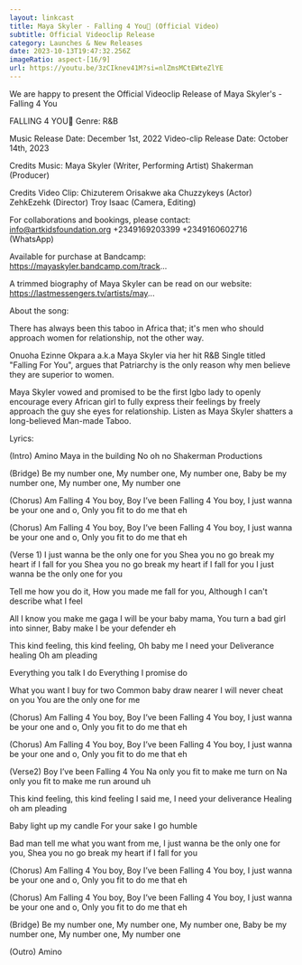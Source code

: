 ```yaml
---
layout: linkcast
title: Maya Skyler - Falling 4 You💖 (Official Video)
subtitle: Official Videoclip Release
category: Launches & New Releases
date: 2023-10-13T19:47:32.256Z
imageRatio: aspect-[16/9]
url: https://youtu.be/3zCIknev41M?si=nlZmsMCtEWteZlYE
---
```

We are happy to present the Official Videoclip Release of Maya Skyler's - Falling 4 You

FALLING 4 YOU💖
Genre: R&B

Music Release Date: December 1st, 2022
Video-clip Release Date: October 14th, 2023

Credits Music:
Maya Skyler (Writer, Performing Artist)
Shakerman (Producer)

Credits Video Clip:
Chizuterem Orisakwe aka Chuzzykeys (Actor)
ZehkEzehk (Director)
Troy Isaac (Camera, Editing)

For collaborations and bookings, please contact:
info@artkidsfoundation.org
+2349169203399
+2349160602716 (WhatsApp)

Available for purchase at Bandcamp:
https://mayaskyler.bandcamp.com/track...

A trimmed biography of Maya Skyler can be read on our website:
https://lastmessengers.tv/artists/may...

About the song:

There has always been this taboo in Africa that; it's men who should approach women for relationship, not the other way.

Onuoha Ezinne Okpara a.k.a Maya Skyler via her hit R&B Single titled "Falling For You", argues that Patriarchy is the only reason why men believe they are superior to women.

Maya Skyler vowed and promised to be the first Igbo lady to openly encourage every African girl to fully express their feelings by freely approach the guy she eyes for relationship.
Listen as Maya Skyler shatters a long-believed Man-made Taboo.

Lyrics:

(Intro)
Amino
Maya in the building
No oh no
Shakerman Productions

(Bridge)
Be my number one,
My number one,
My number one,
Baby be my number one,
My number one,
My number one

(Chorus)
Am Falling 4 You boy,
Boy I’ve been Falling 4 You boy,
I just wanna be your one and o,
Only you fit to do me that eh

(Chorus)
Am Falling 4 You boy,
Boy I’ve been Falling 4 You boy,
I just wanna be your one and o,
Only you fit to do me that eh

(Verse 1)
I just wanna be the only one for you
Shea you no go break my heart if I fall for you
Shea you no go break my heart if I fall for you
I just wanna be the only one for you

Tell me how you do it,
How you made me fall for you,
Although I can't describe what I feel

All I know you make me gaga
I will be your baby mama,
You turn a bad girl into sinner,
Baby make I be your defender eh

This kind feeling, this kind feeling,
Oh baby me I need your
Deliverance healing
Oh am pleading

Everything you talk I do
Everything I promise do

What you want I buy for two
Common baby draw nearer
I will never cheat on you
You are the only one for me

(Chorus)
Am Falling 4 You boy,
Boy I’ve been Falling 4 You boy,
I just wanna be your one and o,
Only you fit to do me that eh

(Chorus)
Am Falling 4 You boy,
Boy I’ve been Falling 4 You boy,
I just wanna be your one and o,
Only you fit to do me that eh

(Verse2)
Boy I’ve been Falling 4 You
Na only you fit to make me turn on
Na only you fit to make me run around uh

This kind feeling, this kind feeling
I said me, I need your deliverance
Healing oh am pleading

Baby light up my candle
For your sake I go humble

Bad man tell me what you want from me,
I just wanna be the only one for you,
Shea you no go break my heart if I fall for you

(Chorus)
Am Falling 4 You boy,
Boy I’ve been Falling 4 You boy,
I just wanna be your one and o,
Only you fit to do me that eh

(Chorus)
Am Falling 4 You boy,
Boy I’ve been Falling 4 You boy,
I just wanna be your one and o,
Only you fit to do me that eh

(Bridge)
Be my number one,
My number one,
My number one,
Baby be my number one,
My number one,
My number one

(Outro)
Amino